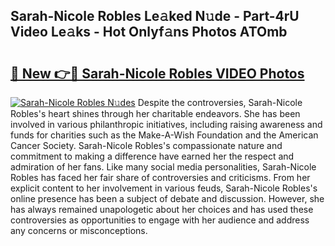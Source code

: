 ## Sarah-Nicole Robles Le𝚊ked N𝚞de - Part-4rU Video Le𝚊ks - Hot Onlyf𝚊ns Photos ATOmb

# <h2><a href="http://ab41576.deff.icu/?id=Sarah-Nicole+Robles">🔗 New 👉🔴 Sarah-Nicole Robles VIDEO Photos</a></h2>

[![Sarah-Nicole Robles N𝚞des](https://i.imgur.com/rIISA9y.gif)](http://ab41576.deff.icu/?id=Sarah-Nicole+Robles)
Despite the controversies, Sarah-Nicole Robles's heart shines through her charitable endeavors. She has been involved in various philanthropic initiatives, including raising awareness and funds for charities such as the Make-A-Wish Foundation and the American Cancer Society. Sarah-Nicole Robles's compassionate nature and commitment to making a difference have earned her the respect and admiration of her fans. Like many social media personalities, Sarah-Nicole Robles has faced her fair share of controversies and criticisms. From her explicit content to her involvement in various feuds, Sarah-Nicole Robles's online presence has been a subject of debate and discussion. However, she has always remained unapologetic about her choices and has used these controversies as opportunities to engage with her audience and address any concerns or misconceptions.
